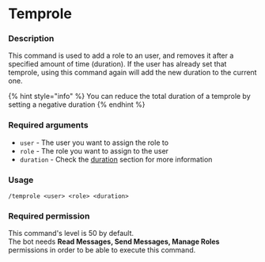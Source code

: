 # Temprole

### **Description**

This command is used to add a role to an user, and removes it after a specified amount of time (duration). If the user has already set that temprole, using this command again will add the new duration to the current one.

{% hint style="info" %}
You can reduce the total duration of a temprole by setting a negative duration
{% endhint %}

### **Required arguments**

* `user` - The user you want to assign the role to
* `role` - The role you want to assign to the user
* `duration` - Check the [duration](../start-up/arguments.md#durations) section for more information

### **Usage**

```
/temprole <user> <role> <duration>
```

### **Required permission**

This command's level is 50 by default.\
The bot needs **Read Messages, Send Messages, Manage Roles** permissions in order to be able to execute this command.
